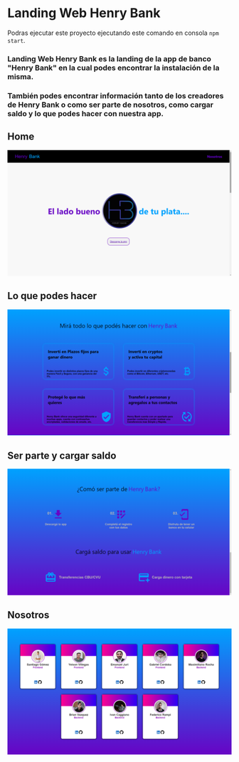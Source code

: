 # Landing Web Henry Bank

Podras ejecutar este proyecto ejecutando este comando en consola `npm start`.   

### Landing Web Henry Bank es la landing de la app de banco "Henry Bank" en la cual podes encontrar la instalación de la misma.

### También podes encontrar información tanto de los creadores de Henry Bank o como ser parte de nosotros, como cargar saldo y lo que podes hacer con nuestra app.

## Home

<img src="./imgs/Home.png" alt="Imágen del home"/>

## Lo que podes hacer

<img src="./imgs/Lo que podes hacer.png" alt="Imágen lo que podes hacer"/>

## Ser parte y cargar saldo

<img src="./imgs/Ser parte y cargar saldo.png" alt="Imágen ser parte y cargar saldo"/>

## Nosotros

<img src="./imgs/Nosotros.png" alt="Imágen de nosotros"/>